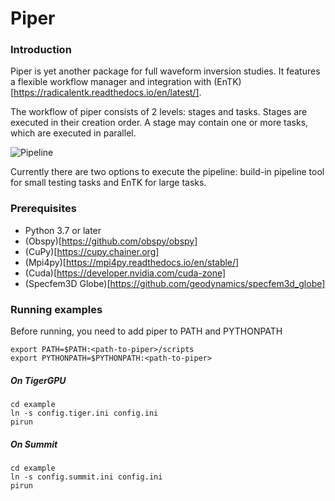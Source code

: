 # Piper

### Introduction

Piper is yet another package for full waveform inversion studies. It features a flexible workflow manager and integration with (EnTK)[https://radicalentk.readthedocs.io/en/latest/].

The workflow of piper consists of 2 levels: stages and tasks. Stages are executed in their creation order. A stage may contain one or more tasks, which are executed in parallel.

![Pipeline](https://github.com/icui/piper-dev/raw/master/doc/img/pipeline.png)

Currently there are two options to execute the pipeline: build-in pipeline tool for small testing tasks and EnTK for large tasks.

### Prerequisites

* Python 3.7 or later
* (Obspy)[https://github.com/obspy/obspy]
* (CuPy)[https://cupy.chainer.org]
* (Mpi4py)[https://mpi4py.readthedocs.io/en/stable/]
* (Cuda)[https://developer.nvidia.com/cuda-zone]
* (Specfem3D Globe)[https://github.com/geodynamics/specfem3d_globe]

### Running examples

Before running, you need to add piper to PATH and PYTHONPATH

````
export PATH=$PATH:<path-to-piper>/scripts
export PYTHONPATH=$PYTHONPATH:<path-to-piper>
````

##### On TigerGPU

````
cd example
ln -s config.tiger.ini config.ini
pirun
````

##### On Summit

````
cd example
ln -s config.summit.ini config.ini
pirun
````
